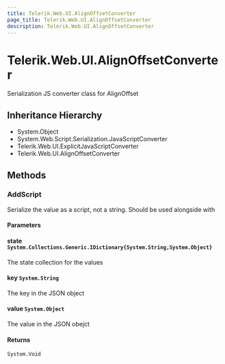 ```yaml
---
title: Telerik.Web.UI.AlignOffsetConverter
page_title: Telerik.Web.UI.AlignOffsetConverter
description: Telerik.Web.UI.AlignOffsetConverter
---
```


# Telerik.Web.UI.AlignOffsetConverter

Serialization JS converter class for AlignOffset

## Inheritance Hierarchy

* System.Object
* System.Web.Script.Serialization.JavaScriptConverter
* Telerik.Web.UI.ExplicitJavaScriptConverter
* Telerik.Web.UI.AlignOffsetConverter

## Methods

###  AddScript

Serialize the value as a script, not a string. Should be used alongside with

#### Parameters

#### state `System.Collections.Generic.IDictionary{System.String,System.Object}`

The state collection for the values

#### key `System.String`

The key in the JSON object

#### value `System.Object`

The value in the JSON obejct

#### Returns

`System.Void` 

